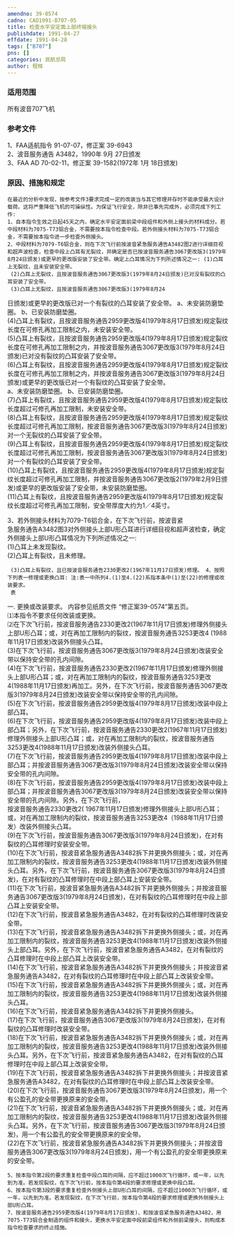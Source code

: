 ```yaml
---
amendno: 39-0574  
cadno: CAD1991-B707-05  
title: 检查水平安定面上部终端接头  
publishdate: 1991-04-27  
effdate: 1991-04-28  
tags: ["B707"]  
pns: []  
categories: 民航总局  
author: 程辉  
---
```

  
### 适用范围  
所有波音707飞机  
  
<!--more-->  
### 参考文件  
1、FAA适航指令 91-07-07，修正案 39-6943  
2、波音服务通告 A3482，1990年 9月 27日颁发  
 3、FAA AD 70-02-11，修正案 39-1582(1972年 1月 18日颁发)  
  
### 原因、措施和规定  
    在最近的分析中发现，按参考文件3要求完成一定的改装当与其它修理并存时不能承受最大设计载荷。这将严重降低飞机的可操纵性。为保证飞行安全，除非已事先完成外，必须完成下列工作:  
    1、自本指令生效之日起45天之内，确定水平安定面前梁中段组件和外侧上接头的材料成分。若中段材料为7075-T73铝合金，不需要按本指令检查中段。若外侧接头材料为7075-T73铝合金，不需要按本指令进一步检查外侧接头。  
    2、中段材料为7079-T6铝合金，则在下次飞行前按波音紧急服务通告A3482图2进行详细目视和超声波检查，检查中段上凸耳有无裂纹，并确定是否已按波音服务通告3067更改版3(1979年8月24日颁发)或更早的更改版安装了安全带。确定上凸耳情况为下列所述情况之一: (1)凸耳上无裂纹，且未安装安全带。  
     (2)凸耳上无裂纹，且按波音服务通告3067更改版3(1979年8月24日颁发)已对没有裂纹的凸耳安装了安全带。  
     (3)凸耳上无裂纹，且按波音服务通告3067更改版3(1979年8月24  
日颁发)或更早的更改版已对一个有裂纹的凸耳安装了安全带。 a、未安装防磨垫圈。 b、已安装防磨垫圈。  
     (4)凸耳上有裂纹，且按波音服务通告2959更改版4(1979年8月17日颁发)规定裂纹长度在可修孔再加工限制之内，未安装安全带。  
     (5)凸耳上有裂纹，且按波音服务通告2959更改版4(1979年8月17日颁发)规定裂纹长度在可修孔再加工限制之内，并按波音服务通告3067更改版3(1979年8月24日颁发)已对没有裂纹的凸耳安装了安全带。  
     (6)凸耳上有裂纹，且按波音服务通告2959更改版4(1979年8月17日颁发)规定裂纹长度在可修孔再加工限制之内，并按波音服务通告3067更改版3(1979年8月24日颁发)或更早的更改版已对一个有裂纹的凸耳安装了安全带。  
a、未安装防磨垫圈。 b、已安装防磨垫圈。  
     (7)凸耳上有裂纹，且按波音服务通告2959更改版4(1979年8月17日颁发)规定裂纹长度超过可修孔再加工限制，未安装安全带。  
     (8)凸耳上有裂纹，且按波音服务通告2959更改版4(1979年8月17日颁发)规定裂纹长度超过可修孔再加工限制，按波音服务通告3067更改版3(1979年8月24日颁发)对一个无裂纹的凸耳安装了安全带。  
     (9)凸耳上有裂纹，且按波音服务通告2959更改版4(1979年8月17日颁发)规定裂纹长度超过可修孔再加工限制，按波音服务通告3067更改版3(1979年8月24日颁发)对一个有裂纹的凸耳安装了安全带。  
     (10)凸耳上有裂纹，且按波音服务通告2959更改版4(1979年8月17日颁发)规定裂纹长度超过可修孔再加工限制，并按波音服务通告3067更改版2(1979年2月9日颁发)或更早的更改版安装了安全带，未安装防磨垫圈。  
     (11)凸耳上有裂纹，且按波音服务通告2959更改版4(1979年8月17日颁发)规定裂纹长度超过可修孔再加工限制，安全带厚度大约为1／4英寸。  
  
3、若外侧接头材料为7079-T6铝合金，在下次飞行前，按波音紧  
急服务通告A3482图3对外侧接头上部U形凸耳进行详细目视和超声波检查，确定外侧接头上部U形凸耳情况为下列所述情况之一:  
(1)凸耳上未发现裂纹。  
(2)凸耳上有裂纹，且未修理。  
  
     (3)凸耳上有裂纹，且已按波音服务通告2330更改2(1967年11月17日颁发)修理。 4、按照下列表一修理或更换凸耳: 注:表一中所列4.(1)至4.(22)系指本条中(1)至(22)的修理或改装要求。  
     表  
一. 更换或改装要求。 内容参见纸质文件 “修正案39-0574”第五页。  
⑴本指令不要求任何改装或更换。  
     ⑵在下次飞行前，按波音服务通告2330更改2(1967年11月17日颁发)修理外侧接头上部U形凸耳；或，对在再加工限制内的裂纹，按波音服务通告3253更改4 (1988年11月17日颁发)改装外侧接头凸耳。  
     (3)在下次飞行前，按波音服务通告3067更改版3(1979年8月24日颁发)改装安全带以保持安全带的孔内间隙。  
     (4)在下次飞行前，按波音服务通告2330更改2(1967年11月17日颁发)修理外侧接头上部U形凸耳；或，对在再加工限制内的裂纹，按波音服务通告3253更改4(1988年11月17日颁发)再加工。另外，在下次飞行前，按波音服务通告3067更改版3(1979年8月24日颁发)改装安全带以保持安全带的孔内间隙。  
     (5)在下次飞行前，按波音服务通告2959更改版4(1979年8月17日颁发)改装中段上部凸耳。  
     (6)在下次飞行前，按波音服务通告2959更改版4(1979年8月17日颁发)改装中段上部凸耳；另外，在下次飞行前，按波音服务通告2330更改2(1967年11月17日颁发)修理外侧接头上部U形凸耳；或，对在再加工限制内的裂纹，按波音服务通告3253更改4(1988年11月17日颁发)改装外侧接头凸耳。  
     (7)在下次飞行前，按波音服务通告2959更改版4(1979年8月17日颁发)改装中段上部凸耳；并按波音服务通告3067更改版3(1979年8月24日颁发)改装安全带以保持安全带的孔内间隙。  
     (8)在下次飞行前，按波音服务通告2959更改版4(1979年8月17日颁发)改装中段上部凸耳；并按波音服务通告3067更改版3(1979年8月24日颁发)改装安全带以保持安全带的孔内间隙。另外，在下次飞行前，  
按波音服务通告2330更改2( 1967年11月17日颁发)修理外侧接头上部U形凸耳；或，对在再加工限制内的裂纹，按波音服务通告3253更改4（1988年11月17日颁发）改装外侧接头凸耳。  
     (9)在下次飞行前，按波音服务通告3067更改版3(1979年8月24日颁发)，在对有裂纹的凸耳修理时安装安全带。  
(10)在下次飞行前，按波音紧急服务通告A3482拆下并更换外侧接头；或，对在再加工限制内的裂纹，按波音服务通告3253更改4(1988年11月17日颁发)改装外侧接头凸耳。另外，在下次飞行前，按波音服务通告3067更改版3(1979年8月24日颁发)，在对有裂纹的凸耳修理时在中段上部凸耳上安装安全带。  
(11)在下次飞行前，按波音紧急服务通告A3482拆下并更换外侧接头；并按波音服务通告3067更改版3(1979年8月24日颁发)，在对有裂纹的凸耳修理时在中段上部凸耳上安装安全带。  
(12)在下次飞行前，按波音紧急服务通告A3482，在对有裂纹的凸耳修理时改装安全带。  
(13)在下次飞行前，按波音紧急服务通告A3482拆下并更换外侧接头；或，对在再加工限制内的裂纹，按波音服务通告3253更改4(1988年11月17日颁发)改装外侧接头上部凸耳。另外，在下次飞行前，按波音紧急服务通告A3482，在对有裂纹的凸耳修理时在中段上部凸耳上改装安全带。  
(14)在下次飞行前，按波音紧急服务通告A3482拆下并更换外侧接头；并按波音紧急服务通告A3482，在对有裂纹的凸耳修理时在中段上部凸耳上改装安全带。  
(15)在下次飞行前，按波音紧急服务通告A3482拆下并更换外侧接头；或，对在再加工限制内的裂纹，按波音服务通告3253更改4(1988年11月17日颁发)改装外侧接头凸耳。  
(16)在下次飞行前，按波音紧急服务通告A3482拆下并更换外侧接头。  
     (17)在下次飞行前，按波音服务通告3067更改版3(1979年8月24日颁发)，在对有裂纹的凸耳修理时改装安全带。  
(18)在下次飞行前，按波音紧急服务通告A3482拆下并更换外侧接头；或，对在再加工限制内的裂纹，按波音服务通告3253更改4(1988年11月17日颁发)改装外侧接头凸耳。另外，在下次飞行前，按波音紧急服务通告A3482，在对有裂纹的凸耳修理时在中段上部凸耳上改装安全带。  
(19)在下次飞行前，按波音紧急服务通告A3482拆下并更换外侧接头；并按波音紧急服务通告A3482，在对有裂纹的凸耳修理时在中段上部凸耳上改装安全带。  
     (20)在下次飞行前，按波音服务通告3067更改版3(1979年8月24日颁发)，用一个有公盈孔的安全带更换原来的安全带。  
(21)在下次飞行前，按波音紧急服务通告A3482拆下并更换外侧接头；或，对在再加工限制内的裂纹，按波音服务通告3253更改4(1988年11月17日颁发)改装外侧接头凸耳。另外，在下次飞行前，按波音服务通告3067更改版3(1979年8月24日颁发)，用一个有公盈孔的安全带更换原来的安全带。  
(22)在下次飞行前，按波音紧急服务通告A3482拆下并更换外侧接头；并按波音服务通告3067更改版3(1979年8月24日颁发)，用一个有公盈孔的安全带更换原来的安全带。  
  
    5、按本指令第2段的要求重复检查中段凸耳的间隔，应不超过1000次飞行循环，或一年，以先到为准。若发现裂纹，在下次飞行前，按本指令第4段的要求修理或更换中段凸耳。  
    6、按本指令第3段的要求重复检查外侧接头上部U形凸耳的间隔，应不超过1000次飞行循环，或一年，以先到为准。若发现裂纹，在下次飞行前，按本指令第4段的要求修理或更换外侧接头上部U形凸耳。  
    7、按波音服务通告2959更改版4(1979年8月17日颁发)、和按波音紧急服务通告A3482，用7075-T73铝合金制造的组件和接头，更换水平安定面中段前梁组件和外侧前梁接头，则构成本指令检查要求的终止措施。  
